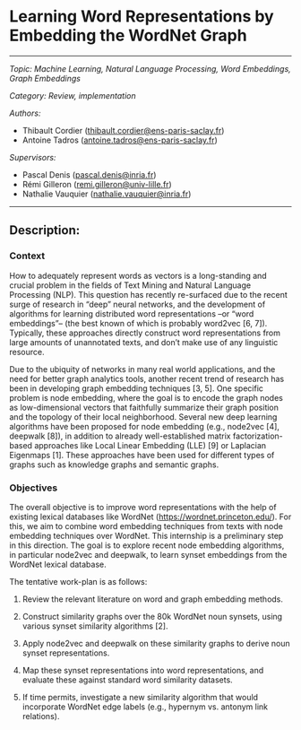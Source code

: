 # Learning Word Representations by Embedding the WordNet Graph

---

*Topic:  Machine Learning, Natural Language Processing, Word Embeddings, Graph Embeddings*

*Category: Review, implementation*

*Authors:*

- Thibault Cordier (thibault.cordier@ens-paris-saclay.fr)
- Antoine Tadros (antoine.tadros@ens-paris-saclay.fr)

*Supervisors:*

- Pascal Denis (pascal.denis@inria.fr)
- Rémi Gilleron (remi.gilleron@univ-lille.fr)
- Nathalie Vauquier (nathalie.vauquier@inria.fr)

---

## Description:

### Context

How to adequately represent words as vectors is a long-standing and crucial problem in the fields of Text Mining and Natural Language Processing (NLP). This question has recently re-surfaced due to the recent surge of research in “deep” neural networks, and the development of algorithms for learning distributed word representations –or “word embeddings”– (the best known of which is probably word2vec [6, 7]). Typically, these approaches directly construct word representations from large amounts of unannotated texts, and don’t make use of any linguistic resource.

Due to the ubiquity of networks in many real world applications, and the need for better graph analytics tools, another recent trend of research has been in developing graph embedding techniques [3, 5]. One specific problem is node embedding, where the goal is to encode the graph nodes as low-dimensional vectors that faithfully summarize their graph position and the topology of their local neighborhood. Several new deep learning algorithms have been proposed for node embedding (e.g., node2vec [4], deepwalk [8]), in addition to already well-established matrix factorization-based approaches like Local Linear Embedding (LLE) [9] or Laplacian Eigenmaps [1]. These approaches have been used for different types of graphs such as knowledge graphs and semantic graphs.

### Objectives

The overall objective is to improve word representations with the help of existing lexical databases like WordNet (https://wordnet.princeton.edu/). For this, we aim to combine word embedding techniques from texts with node embedding techniques over WordNet. This internship is a preliminary step in this direction. The goal is to explore recent node embedding algorithms, in particular node2vec and deepwalk, to learn synset embeddings from the WordNet lexical database.

The tentative work-plan is as follows:

1. Review the relevant literature on word and graph embedding methods.

2. Construct similarity graphs over the 80k WordNet noun synsets, using various synset similarity algorithms [2].

3. Apply node2vec and deepwalk on these similarity graphs to derive noun synset representations.

4. Map these synset representations into word representations, and evaluate these against standard word similarity datasets.

5. If time permits, investigate a new similarity algorithm that would incorporate WordNet edge labels (e.g., hypernym vs. antonym link relations).
